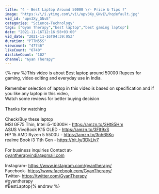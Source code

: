 ```yaml
---
title: "4 - Best Laptop Around 50000 \/- Price & Tips !"
image: "https:\/\/i.ytimg.com\/vi\/upv3Xy_GNvE\/hqdefault.jpg"
vid_id: "upv3Xy_GNvE"
categories: "Science-Technology"
tags: ["Gyan Therapy","best laptop","best gaming laptop"]
date: "2021-11-16T12:16:58+03:00"
vid_date: "2021-11-16T04:39:05Z"
duration: "PT7M55S"
viewcount: "47746"
likeCount: "6740"
dislikeCount: "102"
channel: "Gyan Therapy"
---
```

{% raw %}This video is about Best laptop around 50000 Rupees for gaming, video editing and everyday use in India.<br /><br />Remember selection of laptop in this video is based on specification and if you like any laptop in this video,<br />Watch some reviews for better buying decision<br /><br />Thanks for watching<br /><br />Check/Buy these laptop<br />MSI GF75 Thin, Intel i5-10300H - <a rel="nofollow" target="blank" href="https://amzn.to/3Ht85Hm">https://amzn.to/3Ht85Hm</a><br />ASUS VivoBook K15 OLED - <a rel="nofollow" target="blank" href="https://amzn.to/3Flt9xS">https://amzn.to/3Flt9xS</a><br />HP 15 AMD Ryzen 5 5500U - <a rel="nofollow" target="blank" href="https://amzn.to/3nh65Ko">https://amzn.to/3nh65Ko</a><br />realme Book i3 11th Gen - <a rel="nofollow" target="blank" href="https://bit.ly/3DkLiv7">https://bit.ly/3DkLiv7</a><br /><br />For  business inquiries Contact at-<br />gyantherapyindia@gmail.com<br /><br />Instagram- <a rel="nofollow" target="blank" href="https://www.instagram.com/gyantherapy/">https://www.instagram.com/gyantherapy/</a><br />Facebook- <a rel="nofollow" target="blank" href="https://www.facebook.com/GyanTherapy/">https://www.facebook.com/GyanTherapy/</a><br />Twitter- <a rel="nofollow" target="blank" href="https://twitter.com/GyanTherapy">https://twitter.com/GyanTherapy</a><br />#gyantherapy<br />#BestLaptop{% endraw %}
